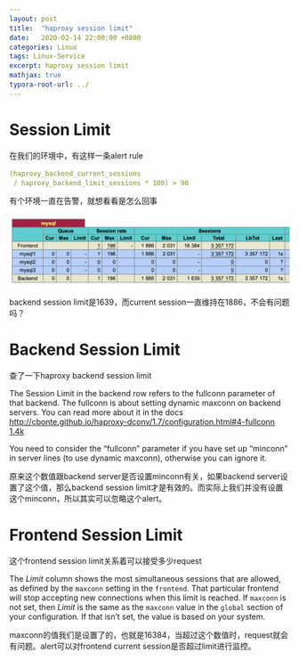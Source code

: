 ```yaml
---
layout: post
title:  "haproxy session limit"
date:   2020-02-14 22:00:00 +0800
categories: Linux
tags: Linux-Service
excerpt: haproxy session limit
mathjax: true
typora-root-url: ../
---
```


# Session Limit

在我们的环境中，有这样一条alert rule

```yaml
(haproxy_backend_current_sessions
 / haproxy_backend_limit_sessions * 100) > 90
```

有个环境一直在告警，就想看看是怎么回事

![image-20200214143521855](/assets/images/image-20200214143521855.png)

backend session limit是1639，而current session一直维持在1886，不会有问题吗？

# Backend Session Limit

查了一下haproxy backend session limit

The Session Limit in the backend row refers to the fullconn parameter of that backend. The fullconn is about setting dynamic maxconn on backend servers. You can read more about it in the docs
[http://cbonte.github.io/haproxy-dconv/1.7/configuration.html#4-fullconn 1.4k](http://cbonte.github.io/haproxy-dconv/1.7/configuration.html#4-fullconn)

You need to consider the “fullconn” parameter if you have set up “minconn” in server lines (to use dynamic maxconn), otherwise you can ignore it.

原来这个数值跟backend server是否设置minconn有关，如果backend server设置了这个值，那么backend session limit才是有效的。而实际上我们并没有设置这个minconn，所以其实可以忽略这个alert。

# Frontend Session Limit

这个frontend session limit关系着可以接受多少request

The *Limit* column shows the most simultaneous sessions that are allowed, as defined by the `maxconn` setting in the `frontend`. That particular frontend will stop accepting new connections when this limit is reached. If `maxconn` is not set, then *Limit* is the same as the `maxconn` value in the `global` section of your configuration. If that isn’t set, the value is based on your system.

maxconn的值我们是设置了的，也就是16384，当超过这个数值时，request就会有问题。alert可以对frontend current session是否超过limit进行监控。